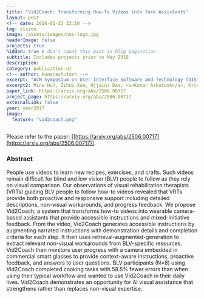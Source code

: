 ```yaml
---
title: "Vid2Coach: Transforming How-To Videos into Task Assistants"
layout: post
<!-- date: 2016-01-23 22:10 -->
tag: vision
image: /assets/images/nus-logo.jpg
headerImage: false
projects: true
hidden: true # don't count this post in blog pagination
subtitle: Includes projects prior to May 2018
description: 
category: publication-ut
<!-- author: kumarashutosh -->
excerpt: "ACM Symposium on User Interface Software and Technology (UIST), Oct 2025"
excerpt2: Mina Huh, Zihui Xue, Ujjaini Das, <u>Kumar Ashutosh</u>, Kristen Grauman, Amy Pavel
paper_link: https://arxiv.org/abs/2506.00717
project_page: https://arxiv.org/abs/2506.00717
externalLink: false
year: year2017
image:
  feature: "vid2coach.png"
---
```


Please refer to the paper: [[https://arxiv.org/abs/2506.00717](https://arxiv.org/abs/2506.00717)].

### Abstract &nbsp;

People use videos to learn new recipes, exercises, and crafts. Such videos remain difficult for blind and low vision (BLV) people to follow as they rely on visual comparison. Our observations of visual rehabilitation therapists (VRTs) guiding BLV people to follow how-to videos revealed that VRTs provide both proactive and responsive support including detailed descriptions, non-visual workarounds, and progress feedback. We propose Vid2Coach, a system that transforms how-to videos into wearable camera-based assistants that provide accessible instructions and mixed-initiative feedback. From the video, Vid2Coach generates accessible instructions by augmenting narrated instructions with demonstration details and completion criteria for each step. It then uses retrieval-augmented-generation to extract relevant non-visual workarounds from BLV-specific resources. Vid2Coach then monitors user progress with a camera embedded in commercial smart glasses to provide context-aware instructions, proactive feedback, and answers to user questions. BLV participants (N=8) using Vid2Coach completed cooking tasks with 58.5\% fewer errors than when using their typical workflow and wanted to use Vid2Coach in their daily lives. Vid2Coach demonstrates an opportunity for AI visual assistance that strengthens rather than replaces non-visual expertise.